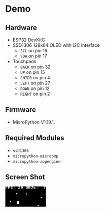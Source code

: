 # Demo

## Hardware

- ESP32 DevKitC
- SSD1306 128x64 OLED with I2C interface
    - `SCL` on pin 16
    - `SDA` on pin 17
- Touchpads
    - `BACK` on pin 32
    - `UP` on pin 15
    - `ENTER` on pin 4
    - `LEFT` on pin 27
    - `DOWN` on pin 12
    - `RIGHT` on pin 2

## Firmware

- MicroPython V1.19.1.

## Required Modules

- `ssd1306`
- `micropython-microbmp`
- `micropython-appengine`

## Screen Shot

![demo screenshot 1](demo_screenshot_1.bmp)
